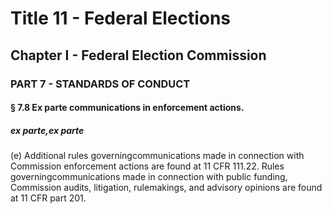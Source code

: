 
# Title 11 - Federal Elections
## Chapter I - Federal Election Commission
### PART 7 - STANDARDS OF CONDUCT
#### § 7.8 Ex parte communications in enforcement actions.
##### ex parte,ex parte

(e) Additional rules governingcommunications made in connection with Commission enforcement actions are found at 11 CFR 111.22. Rules governingcommunications made in connection with public funding, Commission audits, litigation, rulemakings, and advisory opinions are found at 11 CFR part 201.
